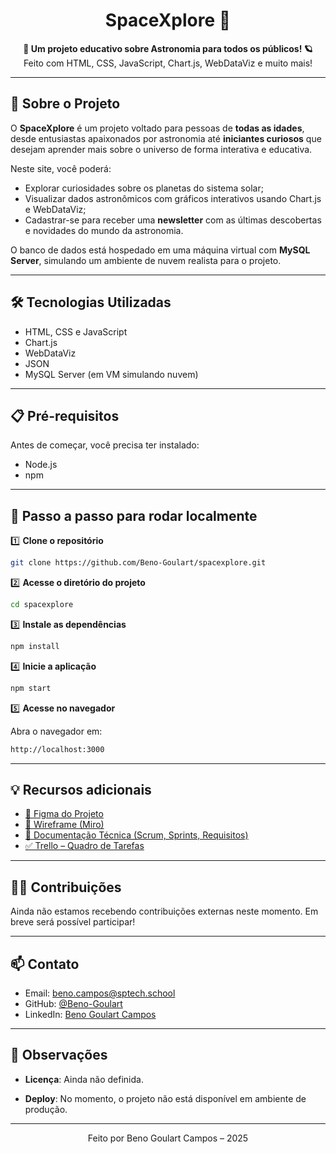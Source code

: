 <h1 align="center">SpaceXplore 🚀</h1>

<div align="center">
  <strong>🌌 Um projeto educativo sobre Astronomia para todos os públicos! 🪐</strong>
</div>
<div align="center">
  Feito com HTML, CSS, JavaScript, Chart.js, WebDataViz e muito mais!
</div>

---

## 🌟 Sobre o Projeto

O **SpaceXplore** é um projeto voltado para pessoas de **todas as idades**, desde entusiastas apaixonados por astronomia até **iniciantes curiosos** que desejam aprender mais sobre o universo de forma interativa e educativa.

Neste site, você poderá:

- Explorar curiosidades sobre os planetas do sistema solar;
- Visualizar dados astronômicos com gráficos interativos usando Chart.js e WebDataViz;
- Cadastrar-se para receber uma **newsletter** com as últimas descobertas e novidades do mundo da astronomia.

O banco de dados está hospedado em uma máquina virtual com **MySQL Server**, simulando um ambiente de nuvem realista para o projeto.

---

## 🛠️ Tecnologias Utilizadas

- HTML, CSS e JavaScript
- Chart.js
- WebDataViz
- JSON
- MySQL Server (em VM simulando nuvem)

---

## 📋 Pré-requisitos

Antes de começar, você precisa ter instalado:

- Node.js
- npm

---

## 🚀 Passo a passo para rodar localmente

1️⃣ **Clone o repositório**

```bash
git clone https://github.com/Beno-Goulart/spacexplore.git
```

2️⃣ **Acesse o diretório do projeto**

```bash
cd spacexplore
```

3️⃣ **Instale as dependências**

```bash
npm install
```

4️⃣ **Inicie a aplicação**

```bash
npm start
```

5️⃣ **Acesse no navegador**

Abra o navegador em:

```bash
http://localhost:3000
```

---

## 💡 Recursos adicionais

- [🎨 Figma do Projeto](https://www.figma.com/design/iflAAZtPgO1LJ3ybfV7eXs/Astronomia?node-id=0-1&t=pdIim49ZsKkaMDVc-1)
- [🧩 Wireframe (Miro)](https://miro.com/app/board/uXjVKEfg6zU=/)
- [📄 Documentação Técnica (Scrum, Sprints, Requisitos)](https://bandteccom-my.sharepoint.com/:w:/r/personal/beno_campos_sptech_school/_layouts/15/Doc.aspx?sourcedoc=%7B8594DC10-CF25-4176-97C6-1FF51C8D7A59%7D&file=Documenta%C3%A7%C3%A3o%20Astronomica.docx&action=default&mobileredirect=true&DefaultItemOpen=1)
- [✅ Trello – Quadro de Tarefas](https://trello.com/b/Ok6wC5A9/astronomia)

---

## 👨‍🚀 Contribuições

Ainda não estamos recebendo contribuições externas neste momento. Em breve será possível participar!

---

## 📫 Contato

- Email: [beno.campos@sptech.school](mailto:beno.campos@sptech.school)
- GitHub: [@Beno-Goulart](https://github.com/Beno-Goulart)
- LinkedIn: [Beno Goulart Campos](https://www.linkedin.com/in/benogoulart/)

---

## 📌 Observações

- **Licença**: Ainda não definida.

- **Deploy**: No momento, o projeto não está disponível em ambiente de produção.

---

<div align="center">
  Feito por Beno Goulart Campos – 2025
</div>
